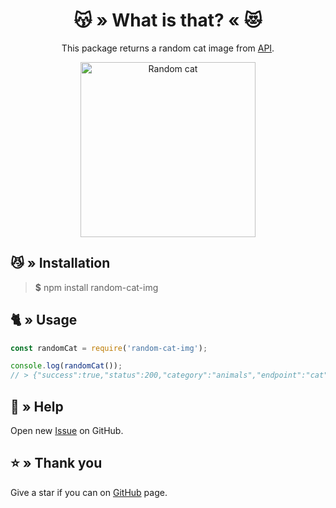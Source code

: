 <div align="center">
    <h1>😽 » What is that? « 😻</h1>
    <p>This package returns a random cat image from <a href="https://api.skiffybot.xyz" target="_blank">API</a>.</p>
    <img src="https://cdn.skiffybot.xyz/images/animals/cat/little-cat-1408118-min.jpg" alt="Random cat" height="280px">
</div>

## 😼 » Installation
> **$** npm install random-cat-img

## 🐈 » Usage
```js
const randomCat = require('random-cat-img');

console.log(randomCat());
// > {"success":true,"status":200,"category":"animals","endpoint":"cat","message":"https://cdn.skiffybot.xyz/images/animals/cat/little-cat-1408118-min.jpg"}
```

## 🤝 » Help
Open new [Issue](https://github.com/sefinek24/random-cat-img/issues/new) on GitHub.

## ⭐ » Thank you
Give a star if you can on [GitHub](https://github.com/sefinek24/random-cat-img) page.